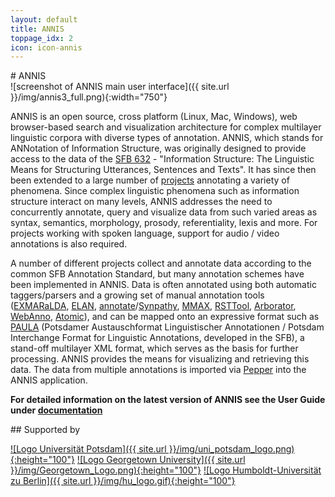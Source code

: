 ```yaml
---
layout: default
title: ANNIS
toppage_idx: 2
icon: icon-annis
---
```



<div class="page-header">
# ANNIS
</div>

<div class="image_wrap">
![screenshot of ANNIS main user interface]({{ site.url }}/img/annis3_full.png){:width="750"}
</div>

ANNIS is an open source, cross platform (Linux, Mac, Windows), 
web browser-based search and visualization architecture for complex multilayer 
linguistic corpora with diverse types of annotation. ANNIS, which stands for ANNotation 
of Information Structure, was originally designed to provide access to the data of 
the [SFB 632](http://www.sfb632.uni-potsdam.de/) - "Information Structure: The Linguistic Means for Structuring Utterances, 
Sentences and Texts". It has since then been extended to a large number of [projects](cooperations.html) 
annotating a variety of phenomena. Since complex linguistic phenomena such as 
information structure interact on many levels, ANNIS addresses the need 
to concurrently annotate, query and visualize data from such varied 
areas as syntax, semantics, morphology, prosody, referentiality, 
lexis and more. For projects working with spoken language, support 
for audio / video annotations is also required.

A number of different projects collect and annotate data according to the 
common SFB Annotation Standard, but many annotation schemes have been implemented 
in ANNIS. Data is often annotated using both automatic taggers/parsers 
and a growing set of manual annotation tools 
([EXMARaLDA](http://exmaralda.org/), [ELAN](http://www.lat-mpi.eu/tools/elan/), 
[annotate](http://www.coli.uni-saarland.de/projects/sfb378/negra-corpus/annotate.html)/[Synpathy](http://www.mpi.nl/tools/synpathy.html), 
[MMAX](http://mmax2.sourceforge.net/), [RSTTool](http://www.wagsoft.com/RSTTool/), 
[Arborator](http://arborator.ilpga.fr/), [WebAnno](https://code.google.com/p/webanno/), [Atomic]({{site.site_atomic}})), and can be 
mapped onto an expressive format such as [PAULA](http://www.sfb632.uni-potsdam.de/en/paula-en.html) 
(Potsdamer Austauschformat Linguistischer Annotationen / Potsdam Interchange Format for Linguistic Annotations, developed in the SFB), 
a stand-off multilayer XML format, which serves as the basis for further processing. 
ANNIS provides the means for visualizing and retrieving this data. 
The data from multiple annotations is imported via [Pepper]({{site.site_pepper}}) into the ANNIS application. 

**For detailed information on the latest version of ANNIS see the User Guide under [documentation](documentation.html)**

<article id="supporters"

<div class="page-header">
## Supported by
</div>

</article>

[![Logo Universität Potsdam]({{ site.url }}/img/uni_potsdam_logo.png){:height="100"}](http://www.uni-potsdam.de)
[![Logo  Georgetown University]({{ site.url }}/img/Georgetown_Logo.png){:height="100"}](http://www.georgetown.edu/)
[![Logo Humboldt-Universität zu Berlin]({{ site.url }}/img/hu_logo.gif){:height="100"}](https://www.hu-berlin.de/)
